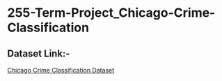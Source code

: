 # 255-Term-Project_Chicago-Crime-Classification

## Dataset Link:-
[Chicago Crime Classification Dataset](https://data.cityofchicago.org/Public-Safety/Crimes-2001-to-Present/ijzp-q8t2/data)
